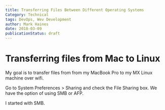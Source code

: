 ```yaml
---
title: Transferring Files Between Different Operating Systems
Category: Technical
tags: DevOps, Wev Development
author: Mark Haines
date: 2018-03-09
publicationStatus: draft
---
```


# Transferring files from Mac to Linux

My goal is to transfer files from from my MacBook Pro to my MX Linux machine over wifi.

Go to System Preferences > Sharing and check the File Sharing box. We have the option of using SMB or AFP.

I started with SMB.